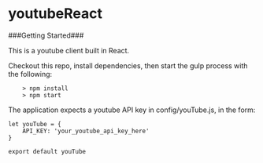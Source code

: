 # youtubeReact

###Getting Started###

This is a youtube client built in React.

Checkout this repo, install dependencies, then start the gulp process with the following:

```
	> npm install
	> npm start
```

The application expects a youtube API key in config/youTube.js, in the form: 
```
let youTube = {
	API_KEY: 'your_youtube_api_key_here'
}

export default youTube
```
